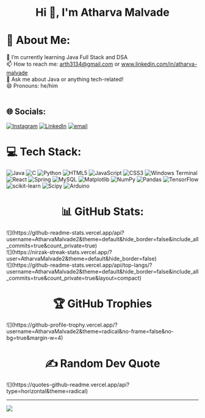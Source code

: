 <h1 align="center"> Hi 👋, I'm Atharva Malvade</h1>

<h1 align="left"> 💫 About Me:</h1>
 
🌱 I’m currently learning Java Full Stack and DSA<br>📫 How to reach me: arth3134@gmail.com or www.linkedin.com/in/atharva-malvade<br>💬 Ask me about Java or anything tech-related!<br>😄 Pronouns: he/him<br><br>


## 🌐 Socials:
[![Instagram](https://img.shields.io/badge/Instagram-%23E4405F.svg?logo=Instagram&logoColor=white)](https://instagram.com/atharva.malvade) [![LinkedIn](https://img.shields.io/badge/LinkedIn-%230077B5.svg?logo=linkedin&logoColor=white)](https://linkedin.com/in/atharva-malvade) [![email](https://img.shields.io/badge/Email-D14836?logo=gmail&logoColor=white)](mailto:arth3134@gmail.com) 

# 💻 Tech Stack:
![Java](https://img.shields.io/badge/java-%23ED8B00.svg?style=for-the-badge&logo=openjdk&logoColor=white) ![C](https://img.shields.io/badge/c-%2300599C.svg?style=for-the-badge&logo=c&logoColor=white) ![Python](https://img.shields.io/badge/python-3670A0?style=for-the-badge&logo=python&logoColor=ffdd54) ![HTML5](https://img.shields.io/badge/html5-%23E34F26.svg?style=for-the-badge&logo=html5&logoColor=white) ![JavaScript](https://img.shields.io/badge/javascript-%23323330.svg?style=for-the-badge&logo=javascript&logoColor=%23F7DF1E) ![CSS3](https://img.shields.io/badge/css3-%231572B6.svg?style=for-the-badge&logo=css3&logoColor=white) ![Windows Terminal](https://img.shields.io/badge/Windows%20Terminal-%234D4D4D.svg?style=for-the-badge&logo=windows-terminal&logoColor=white) ![React](https://img.shields.io/badge/react-%2320232a.svg?style=for-the-badge&logo=react&logoColor=%2361DAFB) ![Spring](https://img.shields.io/badge/spring-%236DB33F.svg?style=for-the-badge&logo=spring&logoColor=white) ![MySQL](https://img.shields.io/badge/mysql-4479A1.svg?style=for-the-badge&logo=mysql&logoColor=white) ![Matplotlib](https://img.shields.io/badge/Matplotlib-%23ffffff.svg?style=for-the-badge&logo=Matplotlib&logoColor=black) ![NumPy](https://img.shields.io/badge/numpy-%23013243.svg?style=for-the-badge&logo=numpy&logoColor=white) ![Pandas](https://img.shields.io/badge/pandas-%23150458.svg?style=for-the-badge&logo=pandas&logoColor=white) ![TensorFlow](https://img.shields.io/badge/TensorFlow-%23FF6F00.svg?style=for-the-badge&logo=TensorFlow&logoColor=white) ![scikit-learn](https://img.shields.io/badge/scikit--learn-%23F7931E.svg?style=for-the-badge&logo=scikit-learn&logoColor=white) ![Scipy](https://img.shields.io/badge/SciPy-%230C55A5.svg?style=for-the-badge&logo=scipy&logoColor=%white) ![Arduino](https://img.shields.io/badge/-Arduino-00979D?style=for-the-badge&logo=Arduino&logoColor=white)

 <h1 align="center"> 📊 GitHub Stats:</h1>
![](https://github-readme-stats.vercel.app/api?username=AtharvaMalvade2&theme=default&hide_border=false&include_all_commits=true&count_private=true)<br/>
![](https://nirzak-streak-stats.vercel.app/?user=AtharvaMalvade2&theme=default&hide_border=false)<br/>
![](https://github-readme-stats.vercel.app/api/top-langs/?username=AtharvaMalvade2&theme=default&hide_border=false&include_all_commits=true&count_private=true&layout=compact)

<h1 align="center"> 🏆 GitHub Trophies</h1>
![](https://github-profile-trophy.vercel.app/?username=AtharvaMalvade2&theme=radical&no-frame=false&no-bg=true&margin-w=4)

<h1 align="center"> ✍️ Random Dev Quote</h1>
![](https://quotes-github-readme.vercel.app/api?type=horizontal&theme=radical)

---
[![](https://visitcount.itsvg.in/api?id=AtharvaMalvade2&icon=0&color=0)](https://visitcount.itsvg.in)

<!-- Proudly created with GPRM ( https://gprm.itsvg.in ) -->
